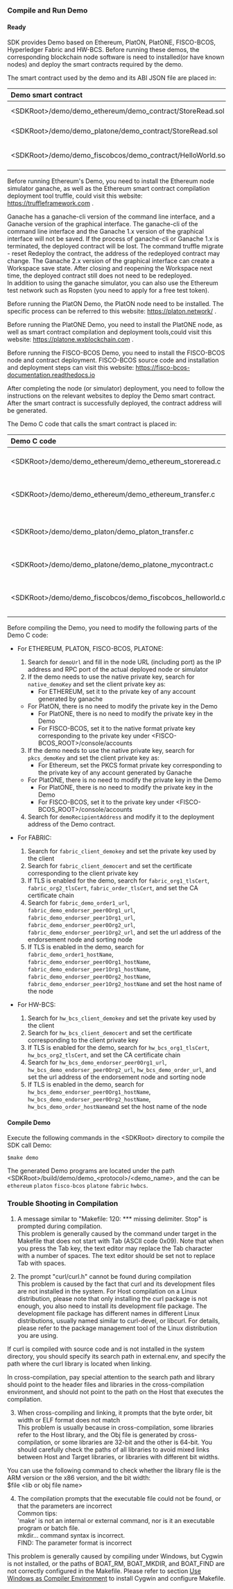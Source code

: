 ### Compile and Run Demo
#### Ready
SDK provides Demo based on Ethereum, PlatON, PlatONE, FISCO-BCOS, Hyperledger Fabric and HW-BCS. Before running these demos, the corresponding blockchain node software is need to installed(or have known nodes) and deploy the smart contracts required by the demo.  

The smart contract used by the demo and its ABI JSON file are placed in:  

|Demo smart contract                                          |Contract ABI JSON file                                        |use             |
|:----------------------------------------------------------- |:------------------------------------------------------------ |:-------------- |
|\<SDKRoot\>/demo/demo_ethereum/demo_contract/StoreRead.sol   |\<SDKRoot\>/demo/demo_ethereum/demo_contract/StoreRead.json   |Ethereum demo   |
|\<SDKRoot\>/demo/demo_platone/demo_contract/StoreRead.sol    |\<SDKRoot\>/demo/demo_platone/demo_contract/StoreRead.json    |PlatONE demo    |
|\<SDKRoot\>/demo/demo_fiscobcos/demo_contract/HelloWorld.sol |\<SDKRoot\>/demo/demo_fiscobcos/demo_contract/HelloWorld.json |FISCO-BCOS demo |

Before running Ethereum's Demo, you need to install the Ethereum node simulator ganache, as well as the Ethereum smart contract compilation deployment tool truffle, could visit this website: https://truffleframework.com .
	
Ganache has a ganache-cli version of the command line interface, and a Ganache version of the graphical interface. The ganache-cli of the command line interface and the Ganache 1.x version of the graphical interface will not be saved. If the process of ganache-cli or Ganache 1.x is terminated, the deployed contract will be lost. The command truffle migrate - reset Redeploy the contract, the address of the redeployed contract may change. The Ganache 2.x version of the graphical interface can create a Workspace save state. After closing and reopening the Workspace next time, the deployed contract still does not need to be redeployed.  
In addition to using the ganache simulator, you can also use the Ethereum test network such as Ropsten (you need to apply for a free test token).  

Before running the PlatON Demo, the PlatON node need to be installed. The specific process can be referred to this website: https://platon.network/ .  

Before running the PlatONE Demo, you need to install the PlatONE node, as well as smart contract compilation and deployment tools,could visit this website: https://platone.wxblockchain.com .

Before running the FISCO-BCOS Demo, you need to install the FISCO-BCOS node and contract deployment.
FISCO-BCOS source code and installation and deployment steps can visit this website: https://fisco-bcos-documentation.readthedocs.io

After completing the node (or simulator) deployment, you need to follow the instructions on the relevant websites to deploy the Demo smart contract. After the smart contract is successfully deployed, the contract address will be generated.  

The Demo C code that calls the smart contract is placed in:  

|Demo C code                                                 |use                             |
|:---------------------------------------------------------- |:------------------------------ |
|\<SDKRoot\>/demo/demo_ethereum/demo_ethereum_storeread.c    |Ethereum demo use case          |
|\<SDKRoot\>/demo/demo_ethereum/demo_ethereum_transfer.c     |Ethereum transfer demo use case |
|\<SDKRoot\>/demo/demo_platon/demo_platon_transfer.c         |PLATON transfer demo use case   |
|\<SDKRoot\>/demo/demo_platone/demo_platone_mycontract.c     |PLATONE demo use case           |
|\<SDKRoot\>/demo/demo_fiscobcos/demo_fiscobcos_helloworld.c |FISCO-BCOS demo use case        |

Before compiling the Demo, you need to modify the following parts of the Demo C code:  
- For ETHEREUM, PLATON, FISCO-BCOS, PLATONE:  
	1. Search for `demoUrl` and fill in the node URL (including port) as the IP address and RPC port of the actual deployed node or simulator  
	2. If the demo needs to use the native private key, search for `native_demoKey` and set the client private key as:  
		- For ETHEREUM, set it to the private key of any account generated by ganache  
    - For PlatON, there is no need to modify the private key in the Demo  
		- For PlatONE, there is no need to modify the private key in the Demo  
		- For FISCO-BCOS, set it to the native format private key corresponding to the private key under <FISCO-BCOS_ROOT>/console/accounts  
	3. If the demo needs to use the native private key, search for `pkcs_demoKey` and set the client private key as:  
		- For Ethereum, set the PKCS format private key corresponding to the private key of any account generated by Ganache  
    - For PlatONE, there is no need to modify the private key in the Demo
		- For PlatONE, there is no need to modify the private key in the Demo  
		- For FISCO-BCOS, set it to the private key under <FISCO-BCOS_ROOT>/console/accounts  
	4. Search for `demoRecipientAddress` and modify it to the deployment address of the Demo contract.  

- For FABRIC:  
	1. Search for `fabric_client_demokey` and set the private key used by the client  
	2. Search for `fabric_client_democert` and set the certificate corresponding to the client private key  
	3. If TLS is enabled for the demo, search for `fabric_org1_tlsCert`, `fabric_org2_tlsCert`, `fabric_order_tlsCert`, and set the CA certificate chain  
	4. Search for `fabric_demo_order1_url`, `fabric_demo_endorser_peer0Org1_url`, `fabric_demo_endorser_peer1Org1_url`, `fabric_demo_endorser_peer0Org2_url`, `fabric_demo_endorser_peer1Org2_url`, and set the url address of the endorsement node and sorting node  
	5. If TLS is enabled in the demo, search for `fabric_demo_order1_hostName`, `fabric_demo_endorser_peer0Org1_hostName`, `fabric_demo_endorser_peer1Org1_hostName`, `fabric_demo_endorser_peer0Org2_hostName`, `fabric_demo_endorser_peer1Org2_hostName` and set the host name of the node  

- For HW-BCS:  
	1. Search for `hw_bcs_client_demokey` and set the private key used by the client  
	2. Search for `hw_bcs_client_democert` and set the certificate corresponding to the client private key  
	3. If TLS is enabled for the demo, search for `hw_bcs_org1_tlsCert`, `hw_bcs_org2_tlsCert`, and set the CA certificate chain  
	4. Search for `hw_bcs_demo_endorser_peer0Org1_url`, `hw_bcs_demo_endorser_peer0Org2_url`, `hw_bcs_demo_order_url`, and set the url address of the endorsement node and sorting node  
	5. If TLS is enabled in the demo, search for `hw_bcs_demo_endorser_peer0Org1_hostName`, `hw_bcs_demo_endorser_peer0Org2_hostName`, `hw_bcs_demo_order_hostName`and set the host name of the node  

#### Compile Demo
Execute the following commands in the \<SDKRoot\> directory to compile the SDK call Demo:  
````
$make demo
````

The generated Demo programs are located under the path \<SDKRoot\>/build/demo/demo_\<protocol\>/<demo_name>, and the <protocol> can be `ethereum` `platon` `fisco-bcos` `platone` `fabric` `hwbcs`.

### Trouble Shooting in Compilation
1.  A message similar to "Makefile: 120: *** missing delimiter. Stop" is prompted during compilation.  
This problem is generally caused by the command under target in the Makefile that does not start with Tab (ASCII code 0x09). Note that when you press the Tab key, the text editor may replace the Tab character with a number of spaces. The text editor should be set not to replace Tab with spaces.

2. The prompt "curl/curl.h" cannot be found during compilation  
This problem is caused by the fact that curl and its development files are not installed in the system. For Host compilation on a Linux distribution, please note that only installing the curl package is not enough, you also need to install its development file package. The development file package has different names in different Linux distributions, usually named similar to curl-devel, or libcurl. For details, please refer to the package management tool of the Linux distribution you are using.    

If curl is compiled with source code and is not installed in the system directory, you should specify its search path in external.env, and specify the path where the curl library is located when linking.  

In cross-compilation, pay special attention to the search path and library should point to the header files and libraries in the cross-compilation environment, and should not point to the path on the Host that executes the compilation.

3. When cross-compiling and linking, it prompts that the byte order, bit width or ELF format does not match  
This problem is usually because in cross-compilation, some libraries refer to the Host library, and the Obj file is generated by cross-compilation, or some libraries are 32-bit and the other is 64-bit. You should carefully check the paths of all libraries to avoid mixed links between Host and Target libraries, or libraries with different bit widths.  

You can use the following command to check whether the library file is the ARM version or the x86 version, and the bit width:  
$file \<lib or obj file name\>

4. The compilation prompts that the executable file could not be found, or that the parameters are incorrect  
Common tips:  
'make' is not an internal or external command, nor is it an executable program or batch file.  
mkdir… command syntax is incorrect.  
FIND: The parameter format is incorrect  

This problem is generally caused by compiling under Windows, but Cygwin is not installed, or the paths of BOAT_RM, BOAT_MKDIR, and BOAT_FIND are not correctly configured in the Makefile. Please refer to section [Use Windows as Compiler Environment](#Use-Windows-as-Compiler-Environment) to install Cygwin and configure Makefile.

